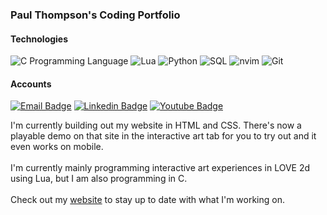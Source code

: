 ### Paul Thompson's Coding Portfolio

#### Technologies
<img alt="C Programming Language" src="https://img.shields.io/badge/-C-000?&logo=C"> </img>
![Lua](https://img.shields.io/badge/-Lua-000?&logo=lua)
![Python](https://img.shields.io/badge/-Python-000?&logo=Python)
![SQL](https://img.shields.io/badge/-SQL-000?&logo=MySQL)
![nvim](https://img.shields.io/badge/-nvim-000?&logo=neovim)
![Git](https://img.shields.io/badge/-Git-000?&logo=Git)
<br>
#### Accounts
[![Email Badge](https://img.shields.io/badge/paul@findingfocus.dev-325A80?style=flat-square&logo=Gmail&logoColor=white&link=mailto:paul@findingfocus.dev)](mailto:paul@findingfocus.dev)
[![Linkedin Badge](https://img.shields.io/badge/-findingfocus-blue?style=flat-square&logo=Linkedin&logoColor=white&link=https://www.linkedin.com/in/paul-thompson-abq/)](https://www.linkedin.com/in/paul-thompson-abq/)
[![Youtube Badge](https://img.shields.io/badge/-findingfocus-darkred?style=flat-square&logo=youtube&logoColor=white&link=https://www.youtube.com/findingfocus)](https://www.youtube.com/findingfocus)

I'm currently building out my website in HTML and CSS. There's now a playable demo on that site in the interactive art tab for you to try out and it even works on mobile.
<br>
<br>
I'm currently mainly programming interactive art experiences in LOVE 2d using Lua, but I am also programming in C.
<br>
<br>
Check out my [website](findingfocus.dev) to stay up to date with what I'm working on.
